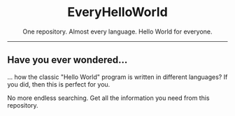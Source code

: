 <div align="center">
    <h1>EveryHelloWorld</h1>
    <p>One repository. Almost every language. Hello World for everyone.</p>
</div>

--------

## Have you ever wondered...
... how the classic "Hello World" program is written in different languages? If you did, then this is perfect for you.

No more endless searching. Get all the information you need from this repository.